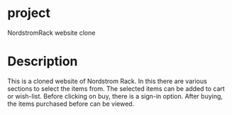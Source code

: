 # project
NordstromRack website clone

# Description 
This is a cloned website of Nordstrom Rack. In this there are various sections to select the items from. The selected items can be added to cart or wish-list. Before clicking on buy, there is a sign-in option. After buying, the items purchased before can be viewed. 
